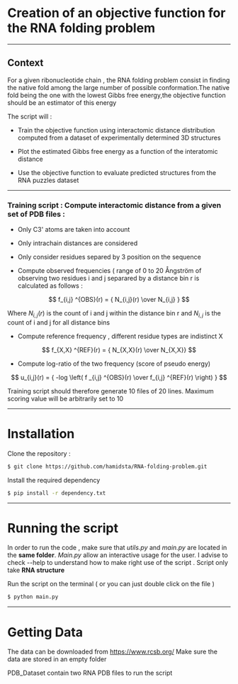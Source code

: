 # Creation of an objective function for the RNA folding problem

 ---

## Context 

For a given ribonucleotide chain , the RNA folding problem consist in finding the native fold among the large number of possible conformation.The native fold being the one with the lowest Gibbs free energy,the objective function should be an estimator of this energy

The script will :  

* Train the objective function using interactomic distance distribution computed from a dataset of experimentally determined 3D structures

* Plot the estimated Gibbs free energy as a function of the interatomic distance

* Use the objective function to evaluate predicted structures from the RNA
puzzles dataset

 ---
 ###  Training script : Compute interactomic distance from a given set of PDB files : 
                     
* Only C3' atoms are taken into account
* Only  intrachain distances are considered
* Only consider residues separed by 3 position on the sequence
                      
* Compute observed frequencies ( range of 0 to 20 Ångström of observing two residues i and j separared by a distance bin r is calculated as follows :

$$ f_{i,j} ^{OBS}(r) = { N_{i,j}(r) \over N_{i,j} } $$

   Where $N_{i,j}(r)$ is the count of i and j within the distance bin r and $N_{i,j}$ is the count of i and j for all distance bins 
                      
* Compute reference frequency , different residue types are  indistinct X                    
 
 $$ f_{X,X} ^{REF}(r) = { N_{X,X}(r) \over N_{X,X}} $$

* Compute log-ratio of the two frequency (score of pseudo energy)

$$ u_{i,j}(r) = { -log \left( f _{i,j} ^{OBS}(r) \over f_{i,j} ^{REF}(r) \right) } $$

Training script should therefore generate 10 files of 20 lines. Maximum scoring value will be arbitrarily set to 10 




---
# Installation

Clone the repository :
```bash
$ git clone https://github.com/hamidsta/RNA-folding-problem.git
```
Install the required dependency

```bash
$ pip install -r dependency.txt
```

---
# Running the script

In order to run the code , make sure that *utils.py* and *main.py* are located in the **same folder**.
*Main.py* allow an interactive usage for the user. I advise to check --help to understand how to make right use of the script .
Script only take **RNA structure** 

Run the script on the terminal ( or you can just double click on the file )

```bash
$ python main.py
```

---
# Getting Data
The data can be downloaded  from https://www.rcsb.org/ 
Make sure the data are stored in an empty folder

PDB_Dataset contain two RNA PDB files to run the script




